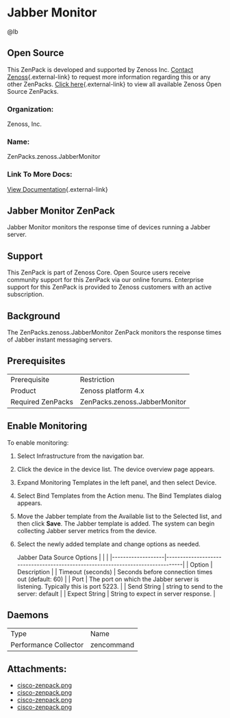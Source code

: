 # Jabber Monitor

@lb[](img/zenpack-cisco-zenpack.png)

## Open Source

This ZenPack is developed and supported by Zenoss Inc. [Contact Zenoss](https://tryit.zenoss.com/zenpack-contact/){.external-link} to
request more information regarding this or any other ZenPacks. [Click here](https://zenoss.com/product/zenpacks?f%5B0%5D=im_field_zenpack_category:1091){.external-link}
to view all available Zenoss Open Source ZenPacks.

### Organization:

Zenoss, Inc.

### Name:

ZenPacks.zenoss.JabberMonitor

### Link To More Docs:

[View Documentation](http://community.zenoss.org/docs/DOC-3390){.external-link}

## Jabber Monitor ZenPack

Jabber Monitor monitors the response time of devices running a Jabber
server.

## Support

This ZenPack is part of Zenoss Core. Open Source users receive community
support for this ZenPack via our online forums. Enterprise support for
this ZenPack is provided to Zenoss customers with an active
subscription.

## Background

The ZenPacks.zenoss.JabberMonitor ZenPack monitors the response times of
Jabber instant messaging servers.

## Prerequisites

|                   |                               |
|-------------------|-------------------------------|
| Prerequisite      | Restriction                   |
| Product           | Zenoss platform 4.x           |
| Required ZenPacks | ZenPacks.zenoss.JabberMonitor |

## Enable Monitoring

To enable monitoring:

1.  Select Infrastructure from the navigation bar.
2.  Click the device in the device list. The device overview page
    appears.
3.  Expand Monitoring Templates in the left panel, and then select
    Device.
4.  Select Bind Templates from the Action menu. The Bind Templates
    dialog appears.
5.  Move the Jabber template from the Available list to the Selected
    list, and then click **Save**. The Jabber template is added. The
    system can begin collecting Jabber server metrics from the device.
6.  Select the newly added template and change options as needed.

    Jabber Data Source Options
    |                   |                                                                                |
    |-------------------|--------------------------------------------------------------------------------|
    | Option            | Description                                                                    |
    | Timeout (seconds) | Seconds before connection times out (default: 60)                              |
    | Port              | The port on which the Jabber server is listening. Typically this is port 5223. |
    | Send String       | string to send to the server: default                                         |
    | Expect String     | String to expect in server response.                                           |

## Daemons

|                       |            |
|-----------------------|------------|
| Type                  | Name       |
| Performance Collector | zencommand |

## Attachments:

-   [cisco-zenpack.png](img/zenpack-cisco-zenpack.png)
-   [cisco-zenpack.png](img/zenpack-cisco-zenpack.png)
-   [cisco-zenpack.png](img/zenpack-cisco-zenpack.png)
-   [cisco-zenpack.png](img/zenpack-cisco-zenpack.png)

